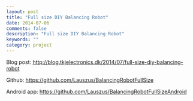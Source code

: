 ```yaml
---
layout: post
title: "Full size DIY Balancing Robot"
date: 2014-07-06
comments: false
description: "Full size DIY Balancing Robot"
keywords: ""
category: project
---
```


Blog post: <http://blog.tkjelectronics.dk/2014/07/full-size-diy-balancing-robot>

Github: <https://github.com/Lauszus/BalancingRobotFullSize>

Android app: <https://github.com/Lauszus/BalancingRobotFullSizeAndroid>

<!-- DIY Balancing Robot video demonstration  -->
<div class="youtube" id="80EKp2fpPDo"></div>
